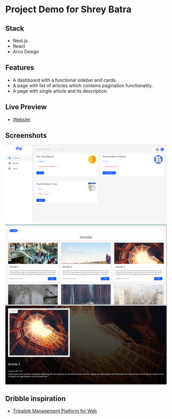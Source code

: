 # Project Demo for Shrey Batra

## Stack

* Next.js
* React
* Arco Design

## Features

* A dashboard with a functional sidebar and cards.
* A page with list of articles which contains pagination functionality.
* A page with single article and its description.

## Live Preview

* [Website](https://project-demo-red.vercel.app/)

## Screenshots

![1.Dashboard Page](/screenshots/Dashboard.png "Dashboard Page")
![2.List of Articles Page](/screenshots/ListOfArticles.png "List of articles Page")
![3.Single Article Page](/screenshots/SingleArticle.png "Single Article Page")

## Dribble inspiration

* [Tripalink Management Platform for Web](https://dribbble.com/shots/18878161-Tripalink-Management-Platform-for-Web)
